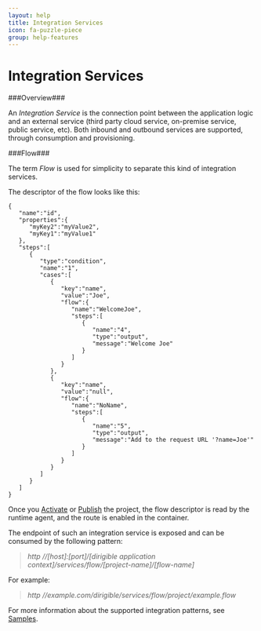 ```yaml
---
layout: help
title: Integration Services
icon: fa-puzzle-piece
group: help-features
---
```


Integration Services
===

###Overview###

An _Integration Service_ is the connection point between the application logic and an external service (third party cloud service, 
on-premise service, public service, etc). Both inbound and outbound services are supported, through consumption and provisioning.

###Flow###

The term *Flow* is used for simplicity to separate this kind of integration services.

The descriptor of the flow looks like this:

<pre><code>{  
   "name":"id",
   "properties":{
      "myKey2":"myValue2",
      "myKey1":"myValue1"
   },
   "steps":[  
      {  
         "type":"condition",
         "name":"1",
         "cases":[  
            {  
               "key":"name",
               "value":"Joe",
               "flow":{
                  "name":"WelcomeJoe",
                  "steps":[  
                     {  
                     	"name":"4",
                        "type":"output",
                        "message":"Welcome Joe"
                     }
                  ]
               }
            },
            {  
               "key":"name",
               "value":"null",
               "flow":{  
			      "name":"NoName",
                  "steps":[  
                     {  
                     	"name":"5",
                        "type":"output",
                        "message":"Add to the request URL '?name=Joe'"
                     }
                  ]
               }
            }
         ]
      }
   ]
}
</code></pre>

Once you [Activate](activation.wiki) or [Publish](publishing.wiki) the project, the flow descriptor is read by the runtime agent, and the route is enabled in the container. 

The endpoint of such an integration service is exposed and can be consumed by the following pattern:

> *http //[host]:[port]/[dirigible application context]/services/flow/[project-name]/[flow-name]*

For example:

> *http //example.com/dirigible/services/flow/project/example.flow*

For more information about the supported integration patterns, see [Samples](../samples).

